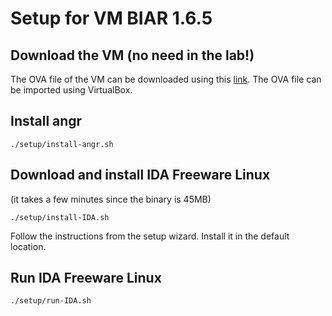 # Setup for VM BIAR 1.6.5

## Download the VM (no need in the lab!)

The OVA file of the VM can be downloaded using this [link](https://drive.google.com/drive/u/0/search?q=LXLE-BIAR-1.6.5.ova). The OVA file can be imported using VirtualBox.

## Install angr
```
./setup/install-angr.sh
```

## Download and install IDA Freeware Linux

(it takes a few minutes since the binary is 45MB)
```
./setup/install-IDA.sh
```
Follow the instructions from the setup wizard. Install it in the default location.

## Run IDA Freeware Linux

```
./setup/run-IDA.sh
```